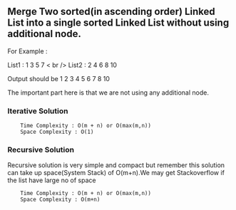 ## Merge Two sorted(in ascending order) Linked List into a single sorted Linked List without using additional node.

For Example :

List1 : 1 3 5 7 < br />
List2 : 2 4 6 8 10

Output should be 1 2 3 4 5 6 7 8 10

The important part here is that we are not using any additional node.

### Iterative Solution

		Time Complexity : O(m + n) or O(max(m,n))
		Space Complexity : O(1)


### Recursive Solution

Recursive solution is very simple and compact but remember this solution can take up space(System Stack) of O(m+n).We may get Stackoverflow if the list have large no of space 
   
   		Time Complexity : O(m + n) or O(max(m,n))
		Space Complexity : O(m+n)

